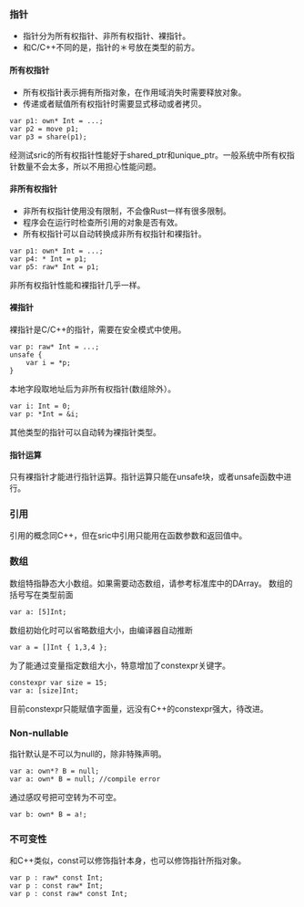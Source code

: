 

### 指针
- 指针分为所有权指针、非所有权指针、裸指针。
- 和C/C++不同的是，指针的＊号放在类型的前方。

#### 所有权指针
- 所有权指针表示拥有所指对象，在作用域消失时需要释放对象。
- 传递或者赋值所有权指针时需要显式移动或者拷贝。
```
var p1: own* Int = ...;
var p2 = move p1;
var p3 = share(p1);
```
经测试sric的所有权指针性能好于shared_ptr和unique_ptr。一般系统中所有权指针数量不会太多，所以不用担心性能问题。

#### 非所有权指针

- 非所有权指针使用没有限制，不会像Rust一样有很多限制。
- 程序会在运行时检查所引用的对象是否有效。
- 所有权指针可以自动转换成非所有权指针和裸指针。
```
var p1: own* Int = ...;
var p4: * Int = p1;
var p5: raw* Int = p1;
```
非所有权指针性能和裸指针几乎一样。

#### 裸指针
裸指针是C/C++的指针，需要在安全模式中使用。

```
var p: raw* Int = ...;
unsafe {
    var i = *p;
}
```

本地字段取地址后为非所有权指针(数组除外）。
```
var i: Int = 0;
var p: *Int = &i;
```

其他类型的指针可以自动转为裸指针类型。

#### 指针运算
只有裸指针才能进行指针运算。指针运算只能在unsafe块，或者unsafe函数中进行。


### 引用
引用的概念同C++，但在sric中引用只能用在函数参数和返回值中。

### 数组
数组特指静态大小数组。如果需要动态数组，请参考标准库中的DArray。
数组的括号写在类型前面
```
var a: [5]Int;
```
数组初始化时可以省略数组大小，由编译器自动推断
```
var a = []Int { 1,3,4 };
```
为了能通过变量指定数组大小，特意增加了constexpr关键字。
```
constexpr var size = 15;
var a: [size]Int;
```
目前constexpr只能赋值字面量，远没有C++的constexpr强大，待改进。

### Non-nullable

指针默认是不可以为null的，除非特殊声明。
```
var a: own*? B = null;
var a: own* B = null; //compile error
```
通过感叹号把可空转为不可空。
```
var b: own* B = a!;
```

### 不可变性

和C++类似，const可以修饰指针本身，也可以修饰指针所指对象。
```
var p : raw* const Int;
var p : const raw* Int;
var p : const raw* const Int;
```

